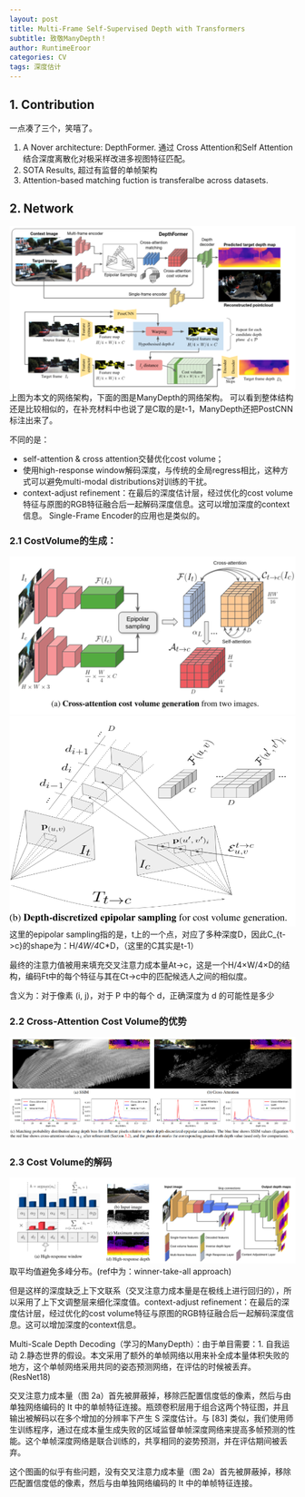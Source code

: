 ```yaml
---
layout: post
title: Multi-Frame Self-Supervised Depth with Transformers
subtitle: 致敬ManyDepth！
author: RuntimeEroor
categories: CV
tags: 深度估计
---
```

## 1. Contribution
一点凑了三个，笑嘻了。
1. A Nover architecture: DepthFormer. 通过 Cross Attention和Self Attention 结合深度离散化对极采样改进多视图特征匹配。
2. SOTA Results, 超过有监督的单帧架构
3. Attention-based matching fuction is transferalbe across datasets.
## 2. Network 
![1689325433768](image/2023-06-15-depthformer/1689325433768.png)
上图为本文的网络架构，下面的图是ManyDepth的网络架构。
可以看到整体结构还是比较相似的，在补充材料中也说了是C取的是t-1，ManyDepth还把PostCNN标注出来了。

不同的是：
- self-attention & cross attention交替优化cost volume；
- 使用high-response window解码深度，与传统的全局regress相比，这种方式可以避免multi-modal distributions对训练的干扰。
- context-adjust refinement：在最后的深度估计层，经过优化的cost volume特征与原图的RGB特征融合后一起解码深度信息。这可以增加深度的context信息。
Single-Frame Encoder的应用也是类似的。
### 2.1 CostVolume的生成：
![1689325600099](image/2023-06-15-depthformer/1689325600099.png)
![1689325651066](image/2023-06-15-depthformer/1689325651066.png)
这里的epipolar sampling指的是，t上的一个点，对应了多种深度D，因此C_{t->c}的shape为：H/4*W/4*C*D，（这里的C其实是t-1）

最终的注意力值被用来填充交叉注意力成本量At→c，这是一个H/4×W/4×D的结构，编码Ft中的每个特征与其在Ct→c中的匹配候选人之间的相似度。

含义为：对于像素 (i, j)，对于 P 中的每个 d，正确深度为 d 的可能性是多少
### 2.2 Cross-Attention Cost Volume的优势
![1689325858302](image/2023-06-15-depthformer/1689325858302.png)
### 2.3 Cost Volume的解码
![1689326041518](image/2023-06-15-depthformer/1689326041518.png)
取平均值避免多峰分布。(ref中为：winner-take-all approach)

但是这样的深度缺乏上下文联系（交叉注意力成本量是在极线上进行回归的），所以采用了上下文调整层来细化深度值。context-adjust refinement：在最后的深度估计层，经过优化的cost volume特征与原图的RGB特征融合后一起解码深度信息。这可以增加深度的context信息。

Multi-Scale Depth Decoding（学习的ManyDepth）：由于单目需要：1. 自我运动 2.静态世界的假设。本文采用了额外的单帧网络以用来补全成本量体积失败的地方，这个单帧网络采用共同的姿态预测网络，在评估的时候被丢弃。(ResNet18)

交叉注意力成本量（图 2a）首先被屏蔽掉，移除匹配置信度低的像素，然后与由单独网络编码的 It 中的单帧特征连接。瓶颈卷积层用于组合这两个特征图，并且输出被解码以在多个增加的分辨率下产生 S 深度估计。与 [83] 类似，我们使用师生训练程序，通过在成本量生成失败的区域监督单帧深度网络来提高多帧预测的性能。这个单帧深度网络是联合训练的，共享相同的姿势预测，并在评估期间被丢弃。

这个图画的似乎有些问题，没有交叉注意力成本量（图 2a）首先被屏蔽掉，移除匹配置信度低的像素，然后与由单独网络编码的 It 中的单帧特征连接。